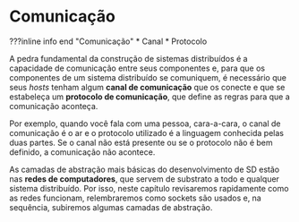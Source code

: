 # Comunicação

???inline info end "Comunicação"
    * Canal
    * Protocolo

A pedra fundamental da construção de sistemas distribuídos é a capacidade de comunicação entre seus componentes e, para que os componentes de um sistema distribuído se comuniquem, é necessário que seus *hosts* tenham algum **canal de comunicação** que os conecte e que se estabeleça um **protocolo de comunicação**, que define as regras para que a comunicação aconteça.

Por exemplo, quando você fala com uma pessoa, cara-a-cara, o canal de comunicação é o ar e o protocolo utilizado é a linguagem conhecida pelas duas partes.
Se o canal não está presente ou se o protocolo não é bem definido, a comunicação não acontece.

As camadas de abstração mais básicas do desenvolvimento de SD estão nas **redes de computadores**, que servem de substrato a todo e qualquer sistema distribuído.
Por isso, neste capítulo revisaremos rapidamente como as redes funcionam, relembraremos como sockets são usados e, na sequência, subiremos algumas camadas de abstração.

